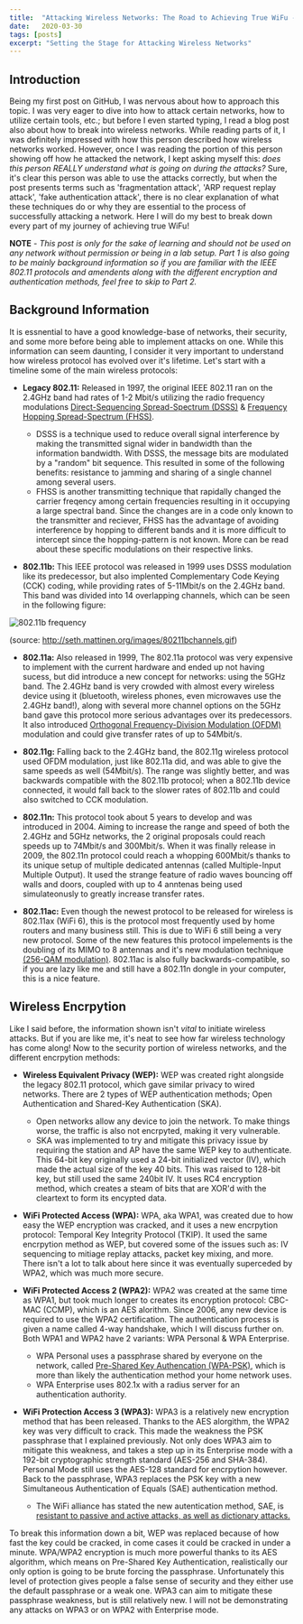 ```yaml
---
title:  "Attacking Wireless Networks: The Road to Achieving True WiFu - Part 1"
date:   2020-03-30
tags: [posts]
excerpt: "Setting the Stage for Attacking Wireless Networks"
---
```

## Introduction
Being my first post on GitHub, I was nervous about how to approach this topic. I was very eager to dive into how to attack certain networks, how to utilize certain tools, etc.; but before I even started typing, I read a blog post also about how to break into wireless networks. While reading parts of it, I was definitely impressed with how this person described how wireless networks worked. However, once I was reading the portion of this person showing off how he attacked the network, I kept asking myself this: _does this person REALLY understand what is going on during the attacks?_ Sure, it's clear this person was able to use the attacks correctly, but when the post presents terms such as 'fragmentation attack', 'ARP request replay attack', 'fake authentication attack', there is no clear explanation of what these techniques do or why they are essential to the process of successfully attacking a network. Here I will do my best to break down every part of my journey of achieving true WiFu!

__NOTE__ - _This post is only for the sake of learning and should not be used on any network without permission or being in a lab setup. Part 1 is also going to be mainly background information so if you are familiar with the IEEE 802.11 protocols and amendents along with the different encryption and authentication methods, feel free to skip to Part 2._

## Background Information
It is essnential to have a good knowledge-base of networks, their security, and some more before being able to implement attacks on one. While this information can seem daunting, I consider it very important to understand how wireless protocol has evolved over it's lifetime. Let's start with a timeline some of the main wireless protocols:

  - __Legacy 802.11:__  Released in 1997, the original IEEE 802.11 ran on the 2.4GHz band had rates of 1-2 Mbit/s utilizing  the radio frequency modulations [Direct-Sequencing Spread-Spectrum (DSSS)](https://en.wikipedia.org/wiki/Direct-sequence_spread_spectrum) & [Frequency Hopping Spread-Spectrum (FHSS)](https://en.wikipedia.org/wiki/Frequency-hopping_spread_spectrum). 
    - DSSS is a technique used to reduce overall signal interference by making the transmitted signal wider in bandwidth than the information bandwidth. With DSSS, the message bits are modulated by a "random" bit sequence. This resulted in some of the following benefits: resistance to jamming and sharing of a single channel among several users. 
    - FHSS is another transmitting technique that rapidally changed the carrier freqency among certain frequencies resulting in it occupying a large spectral band. Since the changes are in a code only known to the transmitter and reciever, FHSS has the advantage of avoiding interference by hopping to different bands and it is more difficult to intercept since the hopping-pattern is not known.  More can be read about these specific modulations on their respective links.
  
  - __802.11b:__  This IEEE protocol was released in 1999 uses DSSS modulation like its predecessor, but also implented Complementary Code Keying (CCK) coding, while providing rates of 5-11Mbit/s on the 2.4GHz band. This band was divided into 14 overlapping channels, which can be seen in the following figure:
  
![802.11b frequency](http://seth.mattinen.org/images/80211bchannels.gif)

(source: http://seth.mattinen.org/images/80211bchannels.gif)
 
  - __802.11a:__  Also released in 1999, The 802.11a protocol was very expensive to implement with the current hardware and ended up not having sucess, but did introduce a new concept for networks: using the 5GHz band. The 2.4GHz band is very crowded with almost every wireless device using it (bluetooth, wireless phones, even microwaves use the 2.4GHz band!), along with several more channel options on the 5GHz band gave this protocol more serious advantages over its predecessors. It also introduced [Orthogonal Frequency-Division Modulation (OFDM)](https://en.wikipedia.org/wiki/Orthogonal_frequency-division_multiplexing) modulation and could give transfer rates of up to 54Mbit/s.
  
  - __802.11g:__  Falling back to the 2.4GHz band, the 802.11g wireless protocol used OFDM modulation, just like 802.11a did, and was able to give the same speeds as well (54Mbit/s). The range was slightly better, and was backwards compatible with the 802.11b protocol; when a 802.11b device connected, it would fall back to the slower rates of 802.11b and could also switched to CCK modulation.
  
  - __802.11n:__  This protocol took about 5 years to develop and was introduced in 2004. Aiming to increase the range and speed of both the 2.4GHz and 5GHz networks, the 2 original proposals could reach speeds up to 74Mbit/s and 300Mbit/s. When it was finally release in 2009, the 802.11n protocol could reach a whopping 600Mbit/s thanks to its unique setup of multiple dedicated antennas (called Multiple-Input Multiple Output). It used the strange feature of radio waves bouncing off walls and doors, coupled with up to 4 anntenas being used simulateonusly to greatly increase transfer rates.
  
  - __802.11ac:__  Even though the newest protocol to be released for wireless is 802.11ax (WiFi 6), this is the protocol most frequently used by home routers and many business still. This is due to WiFi 6 still being a very new protocol. Some of the new features this protocol impelements is the doubling of its MIMO to 8 antennas and it's new modulation technique [(256-QAM modulation)](https://en.wikipedia.org/wiki/Quadrature_amplitude_modulation). 802.11ac is also fully backwards-compatible, so if you are lazy like me and still have a 802.11n dongle in your computer, this is a nice feature.
  
## Wireless Encrpytion
Like I said before, the information shown isn't _vital_ to initiate wireless attacks. But if you are like me, it's neat to see how far wireless technology has come along! Now to the security portion of wireless networks, and the different encrpytion methods: 

  - __Wireless Equivalent Privacy (WEP):__   WEP was created right alongside the legacy 802.11 protocol, which gave similar privacy to wired networks. There are 2 types of WEP authentication methods; Open Authentication and Shared-Key Authentication (SKA). 
    - Open networks allow any device to join the network. To make things worse, the traffic is also not encrpyted, making it very vulnerable. 
    - SKA was implemented to try and mitigate this privacy issue by requiring the station and AP have the same WEP key to authenticate. This 64-bit key originally used a 24-bit initialized vector (IV), which made the actual size of the key 40 bits. This was raised to 128-bit key, but still used the same 240bit IV. It uses RC4 encryption method, which creates a steam of bits that are XOR'd with the cleartext to form its encypted data.
  
  - __WiFi Protected Access (WPA):__   WPA, aka WPA1, was created due to how easy the WEP encryption was cracked, and it uses a new encrpytion protocol: Temporal Key Integrity Protocol (TKIP). It used the same encrpytion method as WEP, but covered some of the issues such as: IV sequencing to mitiage replay attacks, packet key mixing, and more. There isn't a lot to talk about here since it was eventually superceded by WPA2, which was much more secure.
  
  - __WiFi Protected Access 2 (WPA2):__   WPA2 was created at the same time as WPA1, but took much longer to creates its encryption protocol: CBC-MAC (CCMP), which is an AES alorithm. Since 2006, any new device is required to use the WPA2 certification. The authentication process is given a name called 4-way handshake, which I will discuss further on. Both WPA1 and WPA2 have 2 variants: WPA Personal & WPA Enterprise. 
    - WPA Personal uses a passphrase shared by everyone on the network, called [Pre-Shared Key Authencation (WPA-PSK)](https://en.wikipedia.org/wiki/Pre-shared_key), which is more than likely the authentication method your home network uses. 
    - WPA Enterprise uses 802.1x with a radius server for an authentication authority.
    
  - __WiFi Protection Access 3 (WPA3):__ WPA3 is a relatively new encryption method that has been released. Thanks to the AES alorgithm, the WPA2 key was very difficult to crack. This made the weakness the PSK passphrase that I explained previously. Not only does WPA3 aim to mitigate this weakness, and takes a step up in its Enterprise mode with a 192-bit cryptographic strength standard (AES-256 and SHA-384). Personal Mode still uses the AES-128 standard for encrpytion however. Back to the passphrase, WPA3 replaces the PSK key with a new Simultaneous Authentication of Equals (SAE) authentication method. 
    - The WiFi alliance has stated the new autentication method, SAE, is [resistant to passive and active attacks, as well as dictionary attacks.](https://ieeexplore.ieee.org/document/4622764)
  
  
To break this information down a bit, WEP was replaced because of how fast the key could be cracked, in come cases it could be cracked in under a minute. WPA/WPA2 encryption is much more powerful thanks to its AES algorithm, which means on Pre-Shared Key Authentication, realistically our only option is going to be brute forcing the passphrase. Unfortunately this level of protection gives people a false sense of security and they either use the default passphrase or a weak one. WPA3 can aim to mitigate these passphrase weakness, but is still relatively new. I will not be demonstrating any attacks on WPA3 or on WPA2 with Enterprise mode. 

